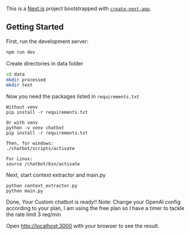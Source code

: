 This is a [Next.js](https://nextjs.org/) project bootstrapped with [`create-next-app`](https://github.com/vercel/next.js/tree/canary/packages/create-next-app).

## Getting Started

First, run the development server:

```bash
npm run dev

```
Create directories in data folder
```bash
cd data
mkdir processed
mkdir text
```
Now you need the packages listed in ```requirements.txt```
```
Without venv
pip install -r requirements.txt

Or with venv
python -v venv chatbot
pip install -r requirements.txt

Then, for windows:
./chatbot/scripts/activate

For Linux:
source /chatbot/bin/activate
```

Next, start context extractor 
and main.py
```
python context_extractor.py
python main.py
```
Done, Your Custom chatbot is ready!!
Note: Change your OpenAI config according to your plan, I am using the free plan so I have a timer to tackle the rate limit 3 req/min

Open [http://localhost:3000](http://localhost:3000) with your browser to see the result.
